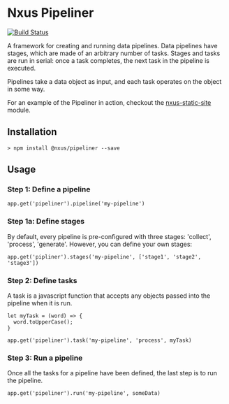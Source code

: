 # Nxus Pipeliner

[![Build Status](https://travis-ci.org/nxus/pipeliner.svg?branch=master)](https://travis-ci.org/nxus/pipeliner)

A framework for creating and running data pipelines.  Data pipelines have stages, which are made of an arbitrary number of tasks.  Stages and tasks are run in serial: once a task completes, the next task in the pipeline is executed.  

Pipelines take a data object as input, and each task operates on the object in some way.

For an example of the Pipeliner in action, checkout the [nxus-static-site](https://github.com/seabourne/nxus-static-site) module.

## Installation

```
> npm install @nxus/pipeliner --save
```

## Usage 

### Step 1: Define a pipeline

```
app.get('pipeliner').pipeline('my-pipeline')
```

### Step 1a: Define stages

By default, every pipeline is pre-configured with three stages: 'collect', 'process', 'generate'.  However, you can define your own stages:

```
app.get('pipliner').stages('my-pipeline', ['stage1', 'stage2', 'stage3'])
```

### Step 2: Define tasks

A task is a javascript function that accepts any objects passed into the pipeline when it is run.

```
let myTask = (word) => {
  word.toUpperCase();
}

app.get('pipeliner').task('my-pipeline', 'process', myTask)
```

### Step 3: Run a pipeline

Once all the tasks for a pipeline have been defined, the last step is to run the pipeline.

```
app.get('pipeliner').run('my-pipeline', someData)
```

